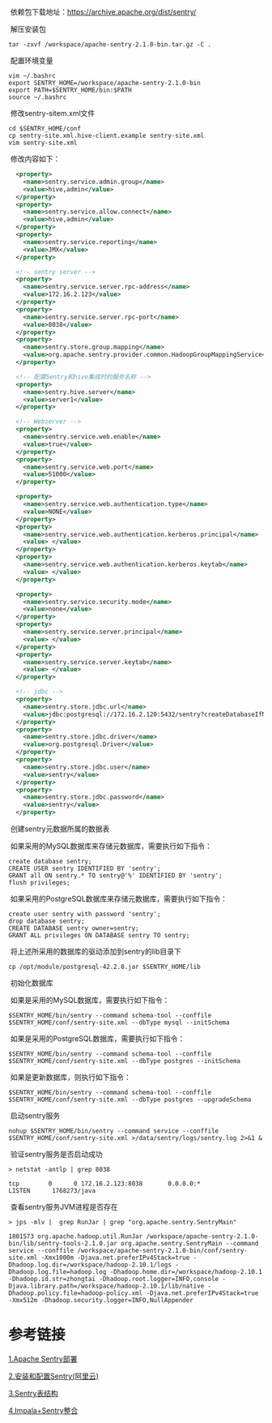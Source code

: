 

​		依赖包下载地址：https://archive.apache.org/dist/sentry/

​		解压安装包

```shell
tar -zxvf /workspace/apache-sentry-2.1.0-bin.tar.gz -C .
```

​		配置环境变量

```shell
vim ~/.bashrc
export SENTRY_HOME=/workspace/apache-sentry-2.1.0-bin
export PATH=$SENTRY_HOME/bin:$PATH
source ~/.bashrc
```

​		修改sentry-sitem.xml文件

```shell
cd $SENTRY_HOME/conf
cp sentry-site.xml.hive-client.example sentry-site.xml
vim sentry-site.xml
```

​		修改内容如下：

```xml
  <property> 
    <name>sentry.service.admin.group</name>  
    <value>hive,admin</value> 
  </property>  
  <property> 
    <name>sentry.service.allow.connect</name>  
    <value>hive,admin</value> 
  </property> 
  <property> 
    <name>sentry.service.reporting</name>  
    <value>JMX</value> 
  </property> 

  <!-- sentry server -->
  <property> 
    <name>sentry.service.server.rpc-address</name>  
    <value>172.16.2.123</value> 
  </property>  
  <property> 
    <name>sentry.service.server.rpc-port</name>  
    <value>8038</value> 
  </property>  
  <property> 
    <name>sentry.store.group.mapping</name>  
    <value>org.apache.sentry.provider.common.HadoopGroupMappingService</value> 
  </property>

  <!-- 配置Sentry和hive集成时的服务名称 -->
  <property>
    <name>sentry.hive.server</name>
    <value>server1</value>
  </property>

  <!-- Webserver -->  
  <property> 
    <name>sentry.service.web.enable</name>  
    <value>true</value> 
  </property>  
  <property> 
    <name>sentry.service.web.port</name>  
    <value>51000</value> 
  </property>

  <property> 
    <name>sentry.service.web.authentication.type</name>  
    <value>NONE</value> 
  </property>  
  <property> 
    <name>sentry.service.web.authentication.kerberos.principal</name>  
    <value> </value> 
  </property>  
  <property> 
    <name>sentry.service.web.authentication.kerberos.keytab</name>  
    <value> </value> 
  </property>

  <property>
    <name>sentry.service.security.mode</name>
    <value>none</value>
  </property>
  <property>
    <name>sentry.service.server.principal</name>
    <value> </value>
  </property>
  <property> 
    <name>sentry.service.server.keytab</name>  
    <value> </value> 
  </property>

  <!-- jdbc -->
  <property> 
    <name>sentry.store.jdbc.url</name>  
    <value>jdbc:postgresql://172.16.2.120:5432/sentry?createDatabaseIfNotExist=true</value> 
  </property>  
  <property> 
    <name>sentry.store.jdbc.driver</name>  
    <value>org.postgresql.Driver</value> 
  </property>  
  <property> 
    <name>sentry.store.jdbc.user</name>  
    <value>sentry</value> 
  </property>  
  <property> 
    <name>sentry.store.jdbc.password</name>  
    <value>sentry</value> 
  </property>
```

​		创建sentry元数据所属的数据表

​		如果采用的MySQL数据库来存储元数据库，需要执行如下指令：

```shell
create database sentry;
CREATE USER sentry IDENTIFIED BY 'sentry';
GRANT all ON sentry.* TO sentry@'%' IDENTIFIED BY 'sentry';
flush privileges;
```

​		如果采用的PostgreSQL数据库来存储元数据库，需要执行如下指令：

```shell
create user sentry with password 'sentry';
drop database sentry;
CREATE DATABASE sentry owner=sentry;
GRANT ALL privileges ON DATABASE sentry TO sentry;
```

​		将上述所采用的数据库的驱动添加到sentry的lib目录下

```shell
cp /opt/module/postgresql-42.2.8.jar $SENTRY_HOME/lib
```

​		初始化数据库

​		如果是采用的MySQL数据库，需要执行如下指令：

```shell
$SENTRY_HOME/bin/sentry --command schema-tool --conffile $SENTRY_HOME/conf/sentry-site.xml --dbType mysql --initSchema
```

​		如果是采用的PostgreSQL数据库，需要执行如下指令：

```shell
$SENTRY_HOME/bin/sentry --command schema-tool --conffile $SENTRY_HOME/conf/sentry-site.xml --dbType postgres --initSchema
```

​		如果是更新数据库，则执行如下指令：

```shell
$SENTRY_HOME/bin/sentry --command schema-tool --conffile $SENTRY_HOME/conf/sentry-site.xml --dbType postgres --upgradeSchema
```

​		启动sentry服务

```shell
nohup $SENTRY_HOME/bin/sentry --command service --conffile $SENTRY_HOME/conf/sentry-site.xml >/data/sentry/logs/sentry.log 2>&1 &
```

​		验证sentry服务是否启动成功

```shell
> netstat -antlp | grep 8038

tcp        0      0 172.16.2.123:8038       0.0.0.0:*               LISTEN      1768273/java
```

​		查看sentry服务JVM进程是否存在

```shell
> jps -mlv |  grep RunJar | grep "org.apache.sentry.SentryMain"

1801573 org.apache.hadoop.util.RunJar /workspace/apache-sentry-2.1.0-bin/lib/sentry-tools-2.1.0.jar org.apache.sentry.SentryMain --command service --conffile /workspace/apache-sentry-2.1.0-bin/conf/sentry-site.xml -Xmx1000m -Djava.net.preferIPv4Stack=true -Dhadoop.log.dir=/workspace/hadoop-2.10.1/logs -Dhadoop.log.file=hadoop.log -Dhadoop.home.dir=/workspace/hadoop-2.10.1 -Dhadoop.id.str=zhongtai -Dhadoop.root.logger=INFO,console -Djava.library.path=/workspace/hadoop-2.10.1/lib/native -Dhadoop.policy.file=hadoop-policy.xml -Djava.net.preferIPv4Stack=true -Xmx512m -Dhadoop.security.logger=INFO,NullAppender
```



# 参考链接

[1.Apache Sentry部署](https://blog.csdn.net/qq_41675686/article/details/79165908)

[2.安装和配置Sentry(阿里云)](https://developer.aliyun.com/article/25475?spm=a2c6h.14164896.0.0.3208189351jr8y)

[3.Sentry表结构](https://www.jianshu.com/p/e29520171fd3)

[4.Impala+Sentry整合](https://cloud.tencent.com/developer/article/1491081)

